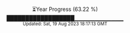 <p align="center">
⏳Year Progress (63.22 %) <br>
██████████████████▁▁▁▁▁▁▁▁▁▁▁▁ <br>
<sub>Updated: Sat, 19 Aug 2023 18:17:13 GMT</sub>
</p>

